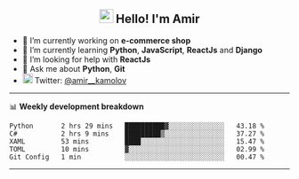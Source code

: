 <h2 align="center"><img src="https://media.giphy.com/media/hvRJCLFzcasrR4ia7z/giphy.gif" width="25px"> Hello! I'm Amir</h2>

- 🔭 I’m currently working on **e-commerce shop**
- 🌱 I’m currently learning **Python**, **JavaScript**, **ReactJs** and **Django**
- 🤔 I’m looking for help with **ReactJs**
- 💬 Ask me about **Python**, **Git**
- <img alt="Amir Kamolov | Twitter" width="18px" src="https://raw.githubusercontent.com/peterthehan/peterthehan/master/assets/twitter.svg" /> Twitter: [@amir__kamolov ](https://twitter.com/amir__kamolov)

---

📊 **Weekly development breakdown**
<!--START_SECTION:waka-->
```text
Python       2 hrs 29 mins   ██████████▓░░░░░░░░░░░░░░   43.18 % 
C#           2 hrs 9 mins    █████████▒░░░░░░░░░░░░░░░   37.27 % 
XAML         53 mins         ████░░░░░░░░░░░░░░░░░░░░░   15.47 % 
TOML         10 mins         ▓░░░░░░░░░░░░░░░░░░░░░░░░   02.99 % 
Git Config   1 min           ░░░░░░░░░░░░░░░░░░░░░░░░░   00.47 % 
```
<!--END_SECTION:waka-->

---
